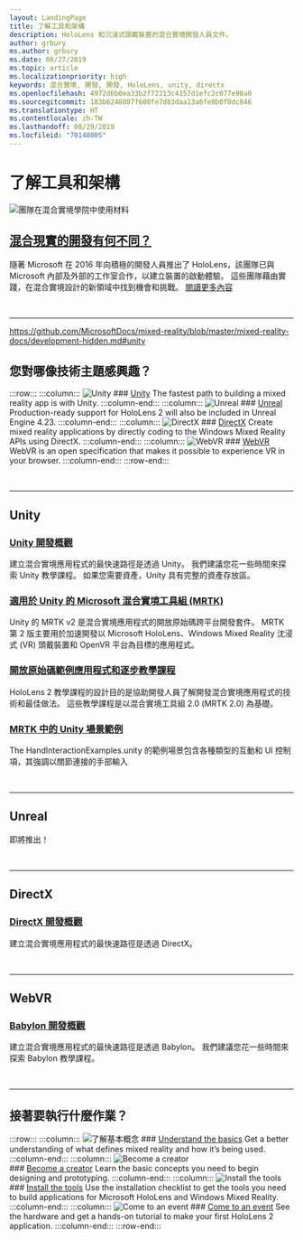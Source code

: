 ```yaml
---
layout: LandingPage
title: 了解工具和架構
description: HoloLens 和沉浸式頭戴裝置的混合實境開發人員文件。
author: grbury
ms.author: grbury
ms.date: 08/27/2019
ms.topic: article
ms.localizationpriority: high
keywords: 混合實境, 開發, 開發, HoloLens, unity, directx
ms.openlocfilehash: 4972d6b0ea33b2f72213c4157d1efc2c077e98a0
ms.sourcegitcommit: 183b6248807f600fe7d83daa13a6fe0b0f0dc846
ms.translationtype: HT
ms.contentlocale: zh-TW
ms.lasthandoff: 08/29/2019
ms.locfileid: "70148005"
---
```

# <a name="learn-the-tools-and-architecture"></a>了解工具和架構


![團隊在混合實境學院中使用材料](images/Development_Hero.png)

## <a name="how-is-mixed-reality-development-differentcase-study-expanding-the-design-process-for-mixed-realitymd"></a>[混合現實的開發有何不同？](case-study-expanding-the-design-process-for-mixed-reality.md)

隨著 Microsoft 在 2016 年向積極的開發人員推出了 HoloLens，該團隊已與 Microsoft 內部及外部的工作室合作，以建立裝置的啟動體驗。 這些團隊藉由實踐，在混合實境設計的新領域中找到機會和挑戰。 [閱讀更多內容](case-study-expanding-the-design-process-for-mixed-reality.md)


<br>

---
https://github.com/MicrosoftDocs/mixed-reality/blob/master/mixed-reality-docs/development-hidden.md#unity

## <a name="what-technology-path-are-you-interested-in"></a>您對哪像技術主題感興趣？ 

:::row:::
    :::column:::
       ![Unity](images/unity_logo.png)
        ### [Unity](development-hidden.md#unity)
        The fastest path to building a mixed reality app is with Unity.
    :::column-end:::
    :::column:::
        ![Unreal](images/Unreal_logo.png)
         ### [Unreal](development-hidden.md#unreal)
        Production-ready support for HoloLens 2 will also be included in Unreal Engine 4.23.
    :::column-end:::
    :::column:::
        ![DirectX](images/DirectX_logo.png)
         ### [DirectX](development-hidden.md#directx)
        Create mixed reality applications by directly coding to the Windows Mixed Reality APIs using DirectX.
    :::column-end:::
    :::column:::
        ![WebVR](images/WebVR_logo.png)
         ### [WebVR](development-hidden.md#webvr)
        WebVR is an open specification that makes it possible to experience VR in your browser.
    :::column-end:::
:::row-end:::


<br>

---

## <a name="unity"></a>Unity


### <a name="unity-development-overviewunity-development-overviewmd"></a>[Unity 開發概觀](unity-development-overview.md)
建立混合實境應用程式的最快速路徑是透過 Unity。 我們建議您花一些時間來探索 Unity 教學課程。 如果您需要資產，Unity 具有完整的資產存放區。 
<br>

### <a name="microsofts-mixed-reality-toolkit-mrtk-for-unitymrtk-getting-startedmd"></a>[適用於 Unity 的 Microsoft 混合實境工具組 (MRTK)](mrtk-getting-started.md)
Unity 的 MRTK v2 是混合實境應用程式的開放原始碼跨平台開發套件。 MRTK 第 2 版主要用於加速開發以 Microsoft HoloLens、Windows Mixed Reality 沈浸式 (VR) 頭戴裝置和 OpenVR 平台為目標的應用程式。
<br>

### <a name="open-source-sample-apps-and-step-by-step-tutorialstutorialsmd"></a>[開放原始碼範例應用程式和逐步教學課程](tutorials.md)
HoloLens 2 教學課程的設計目的是協助開發人員了解開發混合實境應用程式的技術和最佳做法。 這些教學課程是以混合實境工具組 2.0 (MRTK 2.0) 為基礎。
<br>

### <a name="example-unity-scenes-in-mrtkhttpsmicrosoftgithubiomixedrealitytoolkit-unitydocumentationreadme_handinteractionexampleshtml"></a>[MRTK 中的 Unity 場景範例](https://microsoft.github.io/MixedRealityToolkit-Unity/Documentation/README_HandInteractionExamples.html)
The HandInteractionExamples.unity 的範例場景包含各種類型的互動和 UI 控制項，其強調以關節連接的手部輸入

<br>

---

## <a name="unreal"></a>Unreal


即將推出！

<br>

---

## <a name="directx"></a>DirectX


### <a name="directx-development-overviewdirectx-development-overviewmd"></a>[DirectX 開發概觀](directx-development-overview.md)

建立混合實境應用程式的最快速路徑是透過 DirectX。 

<br>

---

## <a name="webvr"></a>WebVR


### <a name="babylon-development-overviewhttpsdocbabylonjscom"></a>[Babylon 開發概觀](https://doc.babylonjs.com/)

建立混合實境應用程式的最快速路徑是透過 Babylon。 我們建議您花一些時間來探索 Babylon 教學課程。



<br>

---

## <a name="what-would-you-like-to-do-next"></a>接著要執行什麼作業？


:::row:::
    :::column:::
       ![了解基本概念](images/icon-lightbulb.jpg)
        ### [Understand the basics](index-hidden.md#understand-the-basics)
        Get a better understanding of what defines mixed reality and how it’s being used.
    :::column-end:::
    :::column:::
        ![Become a creator](images/icon-design.jpg)<br>
         ### [Become a creator](design-hidden.md)
        Learn the basic concepts you need to begin designing and prototyping.
    :::column-end:::
    :::column:::
        ![Install the tools](images/icon-design.jpg)
         ### [Install the tools](install-the-tools.md)
        Use the installation checklist to get the tools you need to build applications for Microsoft HoloLens and Windows Mixed Reality.
    :::column-end:::
    :::column:::
        ![Come to an event](images/icon-calendar.jpg)
         ### [Come to an event](sf-academy-events.md)
        See the hardware and get a hands-on tutorial to make your first HoloLens 2 application.
    :::column-end:::
:::row-end:::
